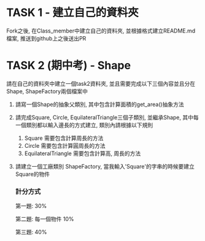 # TASK 1 - 建立自己的資料夾
Fork之後, 在Class_member中建立自己的資料夾, 並根據格式建立README.md檔案, 推送到github上之後送出PR

# TASK 2 (期中考) - Shape
請在自己的資料夾中建立一個task2資料夾, 並且需要完成以下三個內容並且分在Shape, ShapeFactory兩個檔案中
1. 請寫一個Shape的抽象父類別, 其中包含計算面積的get_area()抽象方法
2. 請完成Square, Circle, EquilateralTriangle三個子類別, 並繼承Shape, 其中每一個類別都以輸入邊長的方式建立, 類別內請根據以下規則
   1. Square 需要包含計算周長的方法
   2. Circle 需要包含計算圓周長的方法
   3. EquilateralTriangle 需要包含計算高, 周長的方法
3. 請建立一個工廠類別 ShapeFactory, 當我輸入'Square'的字串的時候要建立Square的物件

   ### 計分方式
   第一題: 30%

   第二題: 每一個物件 10%

   第三題: 40% 